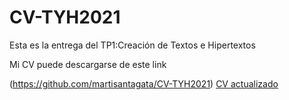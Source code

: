 # CV-TYH2021

Esta es la entrega del TP1:Creación de Textos e Hipertextos

<p>

Mi CV puede descargarse de  este link
<p>

(https://github.com/martisantagata/CV-TYH2021)
  [CV actualizado](CV.zip)
